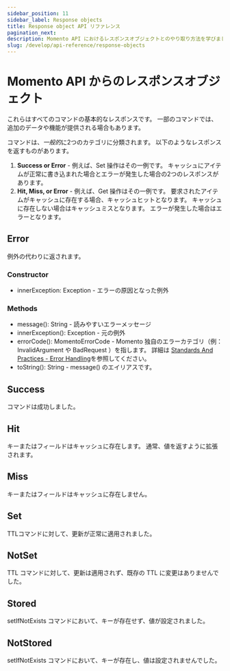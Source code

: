 ```yaml
---
sidebar_position: 11
sidebar_label: Response objects
title: Response object API リファレンス
pagination_next:
description: Momento API におけるレスポンスオブジェクトとのやり取り方法を学びましょう。
slug: /develop/api-reference/response-objects
---
```


# Momento API からのレスポンスオブジェクト

これらはすべてのコマンドの基本的なレスポンスです。 一部のコマンドでは、追加のデータや機能が提供される場合もあります。

コマンドは、*一般的*に2つのカテゴリに分類されます。 以下のようなレスポンスを返すものがあります。
1. **Success or Error** - 例えば、Set 操作はその一例です。 キャッシュにアイテムが正常に書き込まれた場合とエラーが発生した場合の2つのレスポンスがあります。
2. **Hit, Miss, or Error** - 例えば、Get 操作はその一例です。 要求されたアイテムがキャッシュに存在する場合、キャッシュヒットとなります。 キャッシュに存在しない場合はキャッシュミスとなります。 エラーが発生した場合はエラーとなります。

## Error

例外の代わりに返されます。

### Constructor

- innerException: Exception - エラーの原因となった例外

### Methods

- message(): String - 読みやすいエラーメッセージ
- innerException(): Exception - 元の例外
- errorCode(): MomentoErrorCode - Momento 独自のエラーカテゴリ（例：InvalidArgument や BadRequest ）を指します。 詳細は [Standards And Practices - Error Handling](https://github.com/momentohq/standards-and-practices/blob/main/docs/client-specifications/error-handling.md)を参照してください。
- toString(): String - message() のエイリアスです。

## Success

コマンドは成功しました。

## Hit

キーまたはフィールドはキャッシュに存在します。 通常、値を返すように拡張されます。

## Miss

キーまたはフィールドはキャッシュに存在しません。

## Set

TTLコマンドに対して、更新が正常に適用されました。

## NotSet

TTL コマンドに対して、更新は適用されず、既存の TTL に変更はありませんでした。

## Stored

setIfNotExists コマンドにおいて、キーが存在せず、値が設定されました。

## NotStored

setIfNotExists コマンドにおいて、キーが存在し、値は設定されませんでした。
